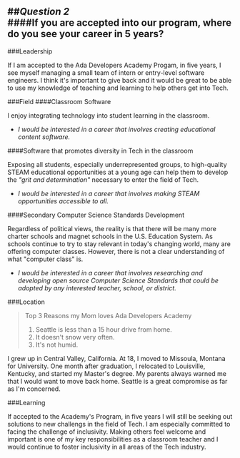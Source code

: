 ##_Question 2_  
####If you are accepted into our program, where do you see your career in 5 years? 
---

###Leadership  

If I am accepted to the Ada Developers Academy Progam, in five years, I see myself managing a small team of intern or entry-level software engineers. I think it's important to give back and it would be great to be able to use my knowledge of teaching and learning to help others get into Tech. 

###Field
####Classroom Software  

I enjoy integrating technology into student learning in the classroom.  
* _I would be interested in a career that involves creating educational content software._  

####Software that promotes diversity in Tech in the classroom  

Exposing all students, especially underrepresented groups, to high-quality STEAM educational opportunities at a young age can help them to develop the _"grit and determination"_ necessary to enter the field of Tech.  
* _I would be interested in a career that involves making STEAM opportunities accessible to all._  

####Secondary Computer Science Standards Development  

Regardless of political views, the reality is that there will be many more charter schools and magnet schools in the U.S. Education System. As schools continue to try to stay relevant in today's changing world, many are offering computer classes. However, there is not a clear understanding of what "computer class" is.  
* _I would be interested in a career that involves researching and developing open source Computer Science Standards that could be adopted by any interested teacher, school, or district._ 

###Location  
>Top 3 Reasons my Mom loves Ada Developers Academy  
>1. Seattle is less than a 15 hour drive from home.  
>2. It doesn't snow very often.  
>3. It's not humid.  

I grew up in Central Valley, California. At 18, I moved to Missoula, Montana for University. One month after graduation, I relocated to Louisville, Kentucky, and started my Master's degree. My parents always warned me that I would want to move back home. Seattle is a great compromise as far as I'm concerned. 

###Learning

If accepted to the Academy's Program, in five years I will still be seeking out solutions to new challengs in the field of Tech. I am especially committed to facing the challenge of inclusivity. Making others feel welcome and important is one of my key responsibilities as a classroom teacher and I would continue to foster inclusivity in all areas of the Tech industry. 
